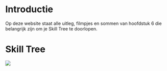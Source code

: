 # Introductie

Op deze website staat alle uitleg, filmpjes en sommen van hoofdstuk 6 die belangrijk zijn om je Skill Tree te doorlopen.

# Skill Tree

![](./Figuren/Skilltree.png)
